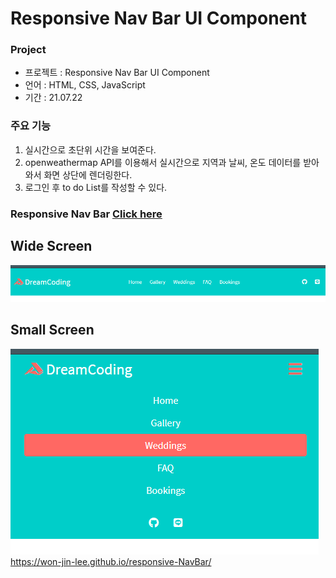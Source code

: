 # Responsive Nav Bar UI Component

### Project

- 프로젝트 : Responsive Nav Bar UI Component
- 언어 : HTML, CSS, JavaScript
- 기간 : 21.07.22

### 주요 기능

1. 실시간으로 초단위 시간을 보여준다.
2. openweathermap API를 이용해서 실시간으로 지역과 날씨, 온도 데이터를 받아와서 화면 상단에 렌더링한다.
3. 로그인 후 to do List를 작성할 수 있다.

### Responsive Nav Bar [Click here](https://won-jin-lee.github.io/VanillaJS-Project/)

## Wide Screen

![wide](imgs/widescreen.PNG)

## Small Screen

![small](imgs/smallscreen.PNG)
https://won-jin-lee.github.io/responsive-NavBar/
